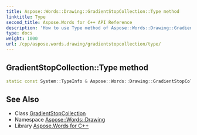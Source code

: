 ```yaml
---
title: Aspose::Words::Drawing::GradientStopCollection::Type method
linktitle: Type
second_title: Aspose.Words for C++ API Reference
description: 'How to use Type method of Aspose::Words::Drawing::GradientStopCollection class in C++.'
type: docs
weight: 1000
url: /cpp/aspose.words.drawing/gradientstopcollection/type/
---
```

## GradientStopCollection::Type method




```cpp
static const System::TypeInfo & Aspose::Words::Drawing::GradientStopCollection::Type()
```

## See Also

* Class [GradientStopCollection](../)
* Namespace [Aspose::Words::Drawing](../../)
* Library [Aspose.Words for C++](../../../)

